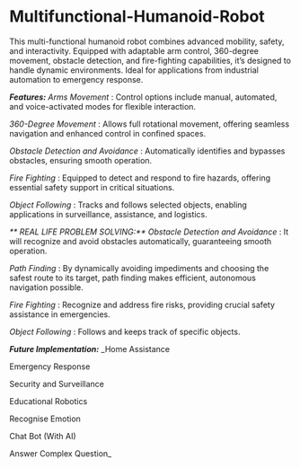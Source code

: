 # Multifunctional-Humanoid-Robot
This multi-functional humanoid robot combines advanced mobility, safety, and interactivity. Equipped with adaptable arm control, 360-degree movement, obstacle detection, and fire-fighting capabilities, it’s designed to handle dynamic environments. Ideal for applications from industrial automation to emergency response.



_**Features:**_
_Arms Movement_ : Control options include manual, automated, and voice-activated modes for flexible interaction.

_360-Degree Movement_ : Allows full rotational movement, offering seamless navigation and enhanced control in confined spaces.

_Obstacle Detection and Avoidance_ : Automatically identifies and bypasses obstacles, ensuring smooth operation.

_Fire Fighting_ : Equipped to detect and respond to fire hazards, offering essential safety support in critical situations.

_Object Following_ : Tracks and follows selected objects, enabling applications in surveillance, assistance, and logistics.



_** REAL LIFE PROBLEM SOLVING:**_
_Obstacle Detection and Avoidance_ : It will recognize and avoid obstacles automatically, guaranteeing smooth operation. 

_Path Finding_ : By dynamically avoiding impediments and choosing the safest route to its target, path finding makes efficient, autonomous navigation possible. 

_Fire Fighting_ : Recognize and address fire risks, providing crucial safety assistance in emergencies.

_Object Following_ : Follows and keeps track of specific objects.



_**Future Implementation:**_
_Home Assistance

Emergency Response

Security and Surveillance

Educational Robotics

Recognise Emotion

Chat Bot (With AI)

Answer Complex Question_

